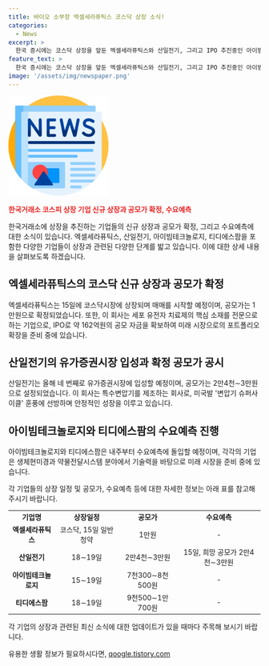 ```yaml
---
title: 바이오 소부장 엑셀세라퓨틱스 코스닥 상장 소식!
categories:
  - News
excerpt: >
  한국 증시에는 코스닥 상장을 앞둔 엑셀세라퓨틱스와 산일전기, 그리고 IPO 추진중인 아이빔테크놀로지와 티디에스팜이 주목받고 있다. 엑셀세라퓨틱스는 15일 신규 상장 예정이며, 산일전기는 18∼19일 공모 청약 예정이다. 미래 유망 시장으로의 진출이 기대되는 기업들로, 투자자들의 큰 관심을 끄는 상황이다. (150자)
feature_text: >
  한국 증시에는 코스닥 상장을 앞둔 엑셀세라퓨틱스와 산일전기, 그리고 IPO 추진중인 아이빔테크놀로지와 티디에스팜이 주목받고 있다. 엑셀세라퓨틱스는 15일 신규 상장 예정이며, 산일전기는 18∼19일 공모 청약 예정이다. 미래 유망 시장으로의 진출이 기대되는 기업들로, 투자자들의 큰 관심을 끄는 상황이다. (150자)
image: '/assets/img/newspaper.png'
---
```


<p><img src="/assets/img/newspaper.png" alt="kimp 속보" /></p>

<p><b><span style="color: #ee2323;">한국거래소 코스피 상장 기업 신규 상장과 공모가 확정, 수요예측</span></b></p>

<p>한국거래소에 상장을 추진하는 기업들의 신규 상장과 공모가 확정, 그리고 수요예측에 대한 소식이 있습니다. 엑셀세라퓨틱스, 산일전기, 아이빔테크놀로지, 티디에스팜을 포함한 다양한 기업들이 상장과 관련된 다양한 단계를 밟고 있습니다. 이에 대한 상세 내용을 살펴보도록 하겠습니다.</p>

<h2 data-ke-size="size26">엑셀세라퓨틱스의 코스닥 신규 상장과 공모가 확정</h2>

<p>엑셀세라퓨틱스는 15일에 코스닥시장에 상장되며 매매를 시작할 예정이며, 공모가는 1만원으로 확정되었습니다. 또한, 이 회사는 세포 유전자 치료제의 핵심 소재를 전문으로 하는 기업으로, IPO로 약 162억원의 공모 자금을 확보하여 미래 시장으로의 포트폴리오 확장을 준비 중에 있습니다.</p>

<h2 data-ke-size="size26">산일전기의 유가증권시장 입성과 확정 공모가 공시</h2>

<p>산일전기는 올해 네 번째로 유가증권시장에 입성할 예정이며, 공모가는 2만4천∼3만원으로 설정되었습니다. 이 회사는 특수변압기를 제조하는 회사로, 미국발 '변압기 슈퍼사이클' 훈풍에 선방하며 안정적인 성장을 이루고 있습니다.</p>

<h2 data-ke-size="size26">아이빔테크놀로지와 티디에스팜의 수요예측 진행</h2>

<p>아이빔테크놀로지와 티디에스팜은 내주부터 수요예측에 돌입할 예정이며, 각각의 기업은 생체현미경과 약물전달시스템 분야에서 기술력을 바탕으로 미래 시장을 준비 중에 있습니다.</p>

<p>각 기업들의 상장 일정 및 공모가, 수요예측 등에 대한 자세한 정보는 아래 표를 참고해 주시기 바랍니다.</p>

<table>
    <tr>
        <td style="text-align: center; height: 17px;"><b>기업명</b></td>
        <td style="text-align: center; height: 17px;"><b>상장일정</b></td>
        <td style="text-align: center; height: 17px;"><b>공모가</b></td>
        <td style="text-align: center; height: 17px;"><b>수요예측</b></td>
    </tr>
    <tr>
        <td style="text-align: center; height: 17px;"><b>엑셀세라퓨틱스</b></td>
        <td style="text-align: center; height: 17px;">코스닥, 15일 일반 청약</td>
        <td style="text-align: center; height: 17px;">1만원</td>
        <td style="text-align: center; height: 17px;">-</td>
    </tr>
    <tr>
        <td style="text-align: center; height: 17px;"><b>산일전기</b></td>
        <td style="text-align: center; height: 17px;">18∼19일</td>
        <td style="text-align: center; height: 17px;">2만4천∼3만원</td>
        <td style="text-align: center; height: 17px;">15일, 희망 공모가 2만4천∼3만원</td>
    </tr>
    <tr>
        <td style="text-align: center; height: 17px;"><b>아이빔테크놀로지</b></td>
        <td style="text-align: center; height: 17px;">15∼19일</td>
        <td style="text-align: center; height: 17px;">7천300∼8천500원</td>
        <td style="text-align: center; height: 17px;">-</td>
    </tr>
    <tr>
        <td style="text-align: center; height: 17px;"><b>티디에스팜</b></td>
        <td style="text-align: center; height: 17px;">18∼19일</td>
        <td style="text-align: center; height: 17px;">9천500∼1만700원</td>
        <td style="text-align: center; height: 17px;">-</td>
    </tr>
</table>

<p>각 기업의 상장과 관련된 최신 소식에 대한 업데이트가 있을 때마다 주목해 보시기 바랍니다.</p>
유용한 생활 정보가 필요하시다면, <a href="https://qoogle.tistory.com" rel="dofollow">qoogle.tistory.com</a>


